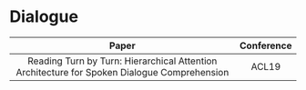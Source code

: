 # Dialogue


| Paper | Conference |
| :---: | :---: |
|Reading Turn by Turn: Hierarchical Attention Architecture for Spoken Dialogue Comprehension|ACL19|

